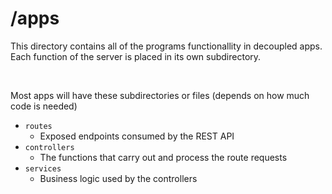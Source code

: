 # /apps

This directory contains all of the programs functionallity in decoupled apps.  
Each function of the server is placed in its own subdirectory.  

<br>

Most apps will have these subdirectories or files (depends on how much code is needed)
- `routes`
    - Exposed endpoints consumed by the REST API
- `controllers`
    - The functions that carry out and process the route requests
- `services`
    - Business logic used by the controllers